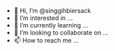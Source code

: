 - 👋 Hi, I’m @singgihbiersack
- 👀 I’m interested in ...
- 🌱 I’m currently learning ...
- 💞️ I’m looking to collaborate on ...
- 📫 How to reach me ...

<!---
singgihbiersack/singgihbiersack is a ✨ special ✨ repository because its `README.md` (this file) appears on your GitHub profile.
You can click the Preview link to take a look at your changes.
--->
